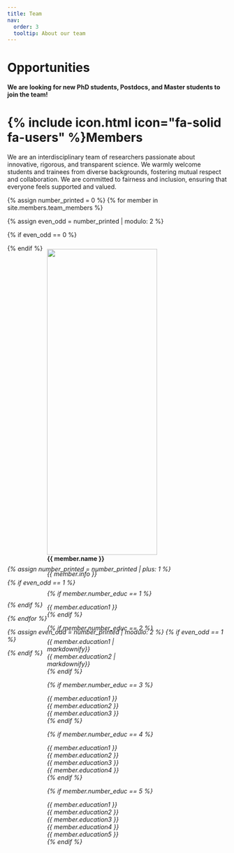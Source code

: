 ```yaml
---
title: Team
nav:
  order: 3
  tooltip: About our team
---
```


# Opportunities

 **We are  looking for new PhD students, Postdocs, and Master students to join the team!**

# {% include icon.html icon="fa-solid fa-users" %}Members
We are an interdisciplinary team of researchers passionate about innovative, rigorous, and transparent science. We warmly welcome students and trainees from diverse backgrounds, fostering mutual respect and collaboration. We are committed to fairness and inclusion, ensuring that everyone feels supported and valued.

{% assign number_printed = 0 %}
{% for member in site.members.team_members %}

{% assign even_odd = number_printed | modulo: 2 %}

{% if even_odd == 0 %}
<div style="display: flex; flex-wrap: wrap; margin-bottom: 20px;">
{% endif %}

<div style="flex: 0 0 50%; padding: 10px;">
  <img src="{{ site.url }}{{ site.baseurl }}/images/teampic/{{ member.photo }}" style="width: 100%; height: auto; float: left;"/>
  <h4>{{ member.name }}</h4>
  <i>{{ member.info }} <!--<br>email: <{{ member.email }}></i> -->
  <ul style="overflow: hidden; list-style-type: none; padding: 0;">

  {% if member.number_educ == 1 %}
  <li> {{ member.education1 }} </li>
  {% endif %}

  {% if member.number_educ == 2 %}
  <li> {{ member.education1 | markdownify}} </li>
  <li> {{ member.education2 | markdownify}} </li>
  {% endif %}

  {% if member.number_educ == 3 %}
  <li> {{ member.education1 }} </li>
  <li> {{ member.education2 }} </li>
  <li> {{ member.education3 }} </li>
  {% endif %}

  {% if member.number_educ == 4 %}
  <li> {{ member.education1 }} </li>
  <li> {{ member.education2 }} </li>
  <li> {{ member.education3 }} </li>
  <li> {{ member.education4 }} </li>
  {% endif %}

  {% if member.number_educ == 5 %}
  <li> {{ member.education1 }} </li>
  <li> {{ member.education2 }} </li>
  <li> {{ member.education3 }} </li>
  <li> {{ member.education4 }} </li>
  <li> {{ member.education5 }} </li>
  {% endif %}

  </ul>
</div>

{% assign number_printed = number_printed | plus: 1 %}

{% if even_odd == 1 %}
</div>
{% endif %}

{% endfor %}

{% assign even_odd = number_printed | modulo: 2 %}
{% if even_odd == 1 %}
</div>
{% endif %}
